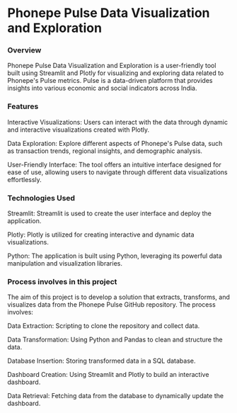 # Phonepe Pulse Data Visualization and Exploration
### Overview
Phonepe Pulse Data Visualization and Exploration is a user-friendly tool built using Streamlit and Plotly for visualizing and exploring data related to Phonepe's Pulse metrics. Pulse is a data-driven platform that provides insights into various economic and social indicators across India.

### Features
Interactive Visualizations: Users can interact with the data through dynamic and interactive visualizations created with Plotly.

Data Exploration: Explore different aspects of Phonepe's Pulse data, such as transaction trends, regional insights, and demographic analysis.

User-Friendly Interface: The tool offers an intuitive interface designed for ease of use, allowing users to navigate through different data visualizations effortlessly.

### Technologies Used
Streamlit: Streamlit is used to create the user interface and deploy the application.

Plotly: Plotly is utilized for creating interactive and dynamic data visualizations.

Python: The application is built using Python, leveraging its powerful data manipulation and visualization libraries.

### Process involves in this project
The aim of this project is to develop a solution that extracts, transforms, and visualizes data from the Phonepe Pulse GitHub repository.
The process involves:

Data Extraction: Scripting to clone the repository and collect data.

Data Transformation: Using Python and Pandas to clean and structure the data.

Database Insertion: Storing transformed data in a SQL database.

Dashboard Creation: Using Streamlit and Plotly to build an interactive dashboard.

Data Retrieval: Fetching data from the database to dynamically update the dashboard.
